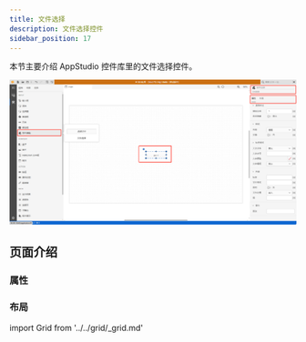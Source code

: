 ```yaml
---
title: 文件选择
description: 文件选择控件
sidebar_position: 17
---
```


本节主要介绍 AppStudio 控件库里的文件选择控件。

![文件选择控件](image.png "文件选择控件")

## 页面介绍

### 属性

### 布局

import Grid from '../../grid/_grid.md'

<Grid />